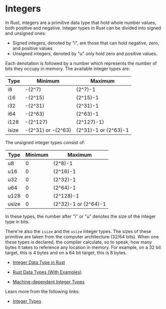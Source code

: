 # Integers

In Rust, integers are a primitive data type that hold whole number values, both positive and negative. Integer types in Rust can be divided into signed and unsigned ones:

- Signed integers, denoted by "i", are those that can hold negative, zero, and positive values
- Unsigned integers, denoted by "u" only hold zero and positive values.

Each denotation is followed by a number which represents the number of bits they occupy in memory. The available integer types are:

|Type|Minimum|Maximum|
|---|---|---|
|i8|-(2^7)|(2^7)-1|
|i16|-(2^15)|(2^15)-1|
|i32|-(2^31)|(2^31)-1|
|i64|-(2^63)|(2^63)-1|
|i128|-(2^127)|(2^127)-1)
|isize|-(2^31) or -(2^63)|(2^31)-1 or (2^63)-1|

The unsigned integer types consist of:

|Type|Minimum|Maximum|
|---|---|---|
|u8|0|(2^8)-1|
|u16|0|(2^16)-1|
|u32|0|(2^32)-1|
|u64|0|(2^64)-1|
|u128|0|(2^128)-1|
|usize|0|(2^32)-1 or (2^64)-1|

In these types, the number after "i" or "u" denotes the size of the integer type in bits.

There're also the `isize` and  the `usize` integer types. The sizes of these primitive are taken from the computer architecture (32/64 bits). When one these types is declared, the compiler calculate, so to speak, how many bytes it takes to reference any location in memory. For example, on a 32 bit target, this is 4 bytes and on a 64 bit target, this is 8 bytes.

- [Integer Data Type in Rust](https://doc.rust-lang.org/book/ch03-02-data-types.html#integer-types)

- [Rust Data Types (With Examples)](https://www.programiz.com/rust/data-types#integer-type)

- [Machine-dependent Integer Types](https://doc.rust-lang.org/reference/types/numeric.html#machine-dependent-integer-types)

Learn more from the following links:

- [Integer Types](https://rust-book.cs.brown.edu/ch03-02-data-types.html#integer-types)
